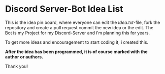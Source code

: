 # Discord Server-Bot Idea List

This is the idea pin board, where everyone can edit the *Idea.txt*-file, fork the repository and create a pull request commit the new idea or the edit.
The Bot is my Project for my Discord-Server and i'm planning this for years.

To get more ideas and encouragement to start coding it, i created this.

**After the idea has been programmed, it is of course marked with the author or authors.**

Thank you!
